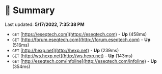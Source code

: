 # 📖 Summary
Last updated: **5/17/2022, 7:35:38 PM**

- `GET` [https://eseqtech.com](https://eseqtech.com) - **Up** (458ms)
- `GET` [http://forum.eseqtech.com](http://forum.eseqtech.com) - **Up** (516ms)
- `GET` [http://hexp.net](http://hexp.net) - **Up** (239ms)
- `GET` [http://ws.hexp.net](http://ws.hexp.net) - **Up** (143ms)
- `GET` [http://eseqtech.com/infoline](http://eseqtech.com/infoline) - **Up** (354ms)
